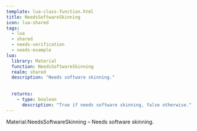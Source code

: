 ```yaml
---
template: lua-class-function.html
title: NeedsSoftwareSkinning
icon: lua-shared
tags:
  - lua
  - shared
  - needs-verification
  - needs-example
lua:
  library: Material
  function: NeedsSoftwareSkinning
  realm: shared
  description: "Needs software skinning."
  
  
  returns:
    - type: boolean
      description: "True if needs software skinning, false otherwise."
---
```


<div class="lua__search__keywords">
Material:NeedsSoftwareSkinning &#x2013; Needs software skinning.
</div>
